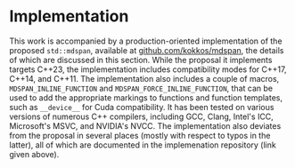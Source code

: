 
Implementation
==============

This work is accompanied by a production-oriented implementation of the proposed `std::mdspan`, available at [github.com/kokkos/mdspan](https://github.com/kokkos/mdspan), the details of which are discussed in this section.  While the proposal it implements targets C++23, the implementation includes compatibility modes for C++17, C++14, and C++11.  The implementation also includes a couple of macros, `MDSPAN_INLINE_FUNCTION` and `MDSPAN_FORCE_INLINE_FUNCTION`, that can be used to add the appropriate markings to functions and function templates, such as `__device__` for Cuda compatibility.  It has been tested on various versions of numerous C++ compilers, including GCC, Clang, Intel's ICC, Microsoft's MSVC, and NVIDIA's NVCC.  The implementation also deviates from the proposal in several places (mostly with respect to typos in the latter), all of which are documented in the implemenation repository (link given above).
